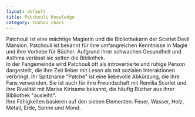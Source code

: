 ```yaml
---
layout: default
title: Patchouli Knowledge
category: touhou_chars
---
```


Patchouli ist eine mächtige Magierin und die Bibliothekarin der Scarlet Devil Mansion.
Patchouli ist bekannt für ihre umfangreichen Kenntnisse in Magie und ihre Vorliebe für Bücher. Aufgrund ihrer schwachen
Gesundheit und Asthma verlässt sie selten die Bibliothek.
<br>
In der Fangemeinde wird Patchouli oft als introvertierte und ruhige Person dargestellt, die ihre Zeit lieber mit Lesen
als mit sozialen Interaktionen verbringt. Ihr Spitzname "Patche" ist eine liebevolle Abkürzung, die ihre Fans verwenden.
Sie ist auch für ihre Freundschaft mit Remilia Scarlet und ihre Rivalität mit Marisa Kirisame bekannt, die häufig Bücher
aus ihrer Bibliothek "ausleiht".
<br>
Ihre Fähigkeiten basieren auf den sieben Elementen: Feuer, Wasser, Holz, Metall, Erde, Sonne und Mond.
